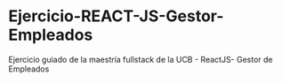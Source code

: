 # Ejercicio-REACT-JS-Gestor-Empleados
Ejercicio guiado de la maestría fullstack de la UCB - ReactJS- Gestor de Empleados
